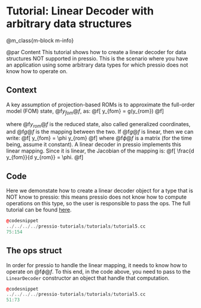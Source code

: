 
# Tutorial: Linear Decoder with arbitrary data structures

@m_class{m-block m-info}

@par Content
This tutorial shows how to create a linear decoder for
data structures NOT supported in pressio. This is the scenario
where you have an application using some arbitrary data types
for which pressio does not know how to operate on.


## Context
A key assumption of projection-based ROMs
is to approximate the full-order
model (FOM) state, @f$y_{fom}@f$, as:
@f[
y_{fom} = g(y_{rom})
@f]

where @f$y_{rom}@f$ is the reduced state, also called
generalized coordinates, and @f$g@f$ is the mapping between the two.
If @f$g@f$ is linear, then we can write:
@f[
y_{fom} = \phi y_{rom}
@f]
where @f$\phi@f$ is a matrix (for the time being, assume it constant).
A linear decoder in pressio implements this linear mapping.
Since it is linear, the Jacobian of the mapping is:
@f[
\frac{d y_{fom}}{d y_{rom}} = \phi.
@f]

## Code
Here we demonstate how to create a linear decoder object for a type that
is NOT know to pressio: this means pressio does not know how to compute
operations on this type, so the user is responsible to pass the ops.
The full tutorial can be found [here](https://github.com/Pressio/pressio-tutorials/blob/master/tutorials/tutorial5.cc).

```cpp
@codesnippet
../../../../pressio-tutorials/tutorials/tutorial5.cc
75:154
```

## The ops struct
In order for pressio to handle the linear mapping, it needs to know
how to operate on @f$\phi@f$. To this end, in the code above,
you need to pass to the `LinearDecoder` constructor an object that
handle that computation.
```cpp
@codesnippet
../../../../pressio-tutorials/tutorials/tutorial5.cc
51:73
```
